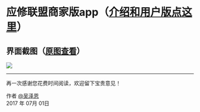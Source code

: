 # 应修联盟商家版app（[介绍和用户版点这里][2]）


## 界面截图（[原图查看][3]）

![](https://github.com/DIBIAOZUIQIANGTEAM/Lor_Seller/tree/master/imgs/01.png)

------

再一次感谢您花费时间阅读，欢迎留下宝贵意见！

作者 [@吴泽恩][1]     
2017 年 07月 01日    

[1]: https://github.com/DIBIAOZUIQIANGTEAM

[2]: https://github.com/DIBIAOZUIQIANGTEAM/Lor_Buyer

[3]: https://github.com/DIBIAOZUIQIANGTEAM/Lor_Seller/tree/master/imgs
